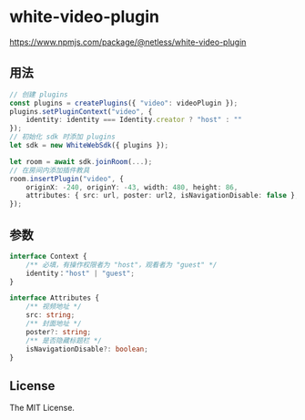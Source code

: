 # white-video-plugin

https://www.npmjs.com/package/@netless/white-video-plugin

## 用法

```typescript
// 创建 plugins
const plugins = createPlugins({ "video": videoPlugin });
plugins.setPluginContext("video", {
    identity: identity === Identity.creator ? "host" : ""
});
// 初始化 sdk 时添加 plugins
let sdk = new WhiteWebSdk({ plugins });

let room = await sdk.joinRoom(...);
// 在房间内添加插件教具
room.insertPlugin("video", {
    originX: -240, originY: -43, width: 480, height: 86,
    attributes: { src: url, poster: url2, isNavigationDisable: false },
});
```

## 参数

```ts
interface Context {
    /** 必填，有操作权限者为 "host"，观看者为 "guest" */
    identity："host" | "guest";
}

interface Attributes {
    /** 视频地址 */
    src: string;
    /** 封面地址 */
    poster?: string;
    /** 是否隐藏标题栏 */
    isNavigationDisable?: boolean;
}
```

## License

The MIT License.
